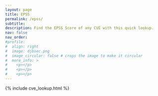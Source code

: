 ```yaml
---
layout: page
title: EPSS
permalink: /epss/
subtitle:
description: Find the EPSS Score of any CVE with this quick lookup.
nav: false
nav_order:
#profile:
#  align: right
#  image: djbsec.png
#  image_circular: false # crops the image to make it circular
#  more_info: >
#    <p></p>
#    <p></p>
#    <p></p>
---
```


{% include cve_lookup.html %}
